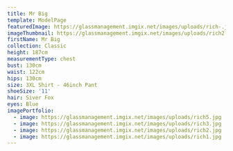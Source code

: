 ```yaml
---
title: Mr Big
template: ModelPage
featuredImage: https://glassmanagement.imgix.net/images/uploads/rich-.jpg
imageThumbnail: https://glassmanagement.imgix.net/images/uploads/rich2.jpg
firstName: Mr Big
collection: Classic
height: 187cm
measurementType: chest
bust: 130cm
waist: 122cm
hips: 130cm
size: 3XL Shirt - 46inch Pant
shoeSize: '11'
hair: Siver Fox
eyes: Blue
imagePortfolio:
  - image: https://glassmanagement.imgix.net/images/uploads/rich5.jpg
  - image: https://glassmanagement.imgix.net/images/uploads/rich3.jpg
  - image: https://glassmanagement.imgix.net/images/uploads/rich2.jpg
  - image: https://glassmanagement.imgix.net/images/uploads/rich1.jpg
---
```


